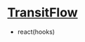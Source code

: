 <h1><a href="https://trfl.netlify.app/" target="_blank">TransitFlow</a></h1>

<ul>
  <li>react(hooks)</li>
</ul>
